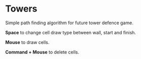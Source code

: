 # Towers
Simple path finding algorithm for future tower defence game.

**Space** to change cell draw type between wall, start and finish.

**Mouse** to draw cells.

**Command + Mouse** to delete cells.
